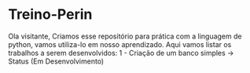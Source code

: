 # Treino-Perin
Ola visitante,
Criamos esse repositório para prática com a linguagem de python, vamos utiliza-lo em nosso aprendizado. Aqui vamos listar os trabalhos a serem desenvolvidos:
1 - Criação de um banco simples -> Status (Em Desenvolvimento)

